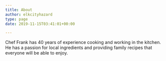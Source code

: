 ```yaml
---
title: About
author: elkcityhazard
type: page
date: 2019-11-15T03:41:01+00:00

---
```

Chef Frank has 40 years of experience cooking and working in the kitchen. He has a passion for local ingredients and providing family recipes that everyone will be able to enjoy.